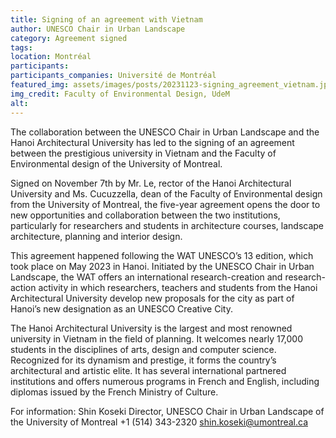```yaml
---
title: Signing of an agreement with Vietnam
author: UNESCO Chair in Urban Landscape
category: Agreement signed
tags: 
location: Montréal
participants: 
participants_companies: Université de Montréal
featured_img: assets/images/posts/20231123-signing_agreement_vietnam.jpg
img_credit: Faculty of Environmental Design, UdeM
alt:
---
```

The collaboration between the UNESCO Chair in Urban Landscape and the Hanoi Architectural University has led to the signing of an agreement between the prestigious university in Vietnam and the Faculty of Environmental design of the University of Montreal.

Signed on November 7th by Mr. Le, rector of the Hanoi Architectural University and Ms. Cucuzzella, dean of the Faculty of Environmental design from the University of Montreal, the five-year agreement opens the door to new opportunities and collaboration between the two institutions, particularly for researchers and students in architecture courses, landscape architecture, planning and interior design.

This agreement happened following the WAT UNESCO’s 13 edition, which took place on May 2023 in Hanoi. Initiated by the UNESCO Chair in Urban Landscape, the WAT offers an international research-creation and research-action activity in which researchers, teachers and students from the Hanoi Architectural University develop new proposals for the city as part of Hanoi’s new designation as an UNESCO Creative City.

The Hanoi Architectural University is the largest and most renowned university in Vietnam in the field of planning. It welcomes nearly 17,000 students in the disciplines of arts, design and computer science. Recognized for its dynamism and prestige, it forms the country’s architectural and artistic elite. It has several international partnered institutions and offers numerous programs in French and English, including diplomas issued by the French Ministry of Culture.

For information:
Shin Koseki
Director, UNESCO Chair in Urban Landscape of the University of Montreal
+1 (514) 343-2320
shin.koseki@umontreal.ca
